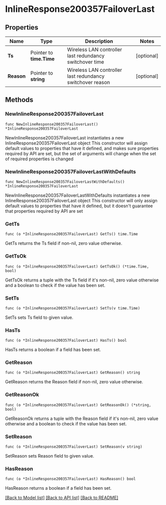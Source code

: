 # InlineResponse200357FailoverLast

## Properties

Name | Type | Description | Notes
------------ | ------------- | ------------- | -------------
**Ts** | Pointer to **time.Time** | Wireless LAN controller last redundancy switchover time | [optional] 
**Reason** | Pointer to **string** | Wireless LAN controller last redundancy switchover reason | [optional] 

## Methods

### NewInlineResponse200357FailoverLast

`func NewInlineResponse200357FailoverLast() *InlineResponse200357FailoverLast`

NewInlineResponse200357FailoverLast instantiates a new InlineResponse200357FailoverLast object
This constructor will assign default values to properties that have it defined,
and makes sure properties required by API are set, but the set of arguments
will change when the set of required properties is changed

### NewInlineResponse200357FailoverLastWithDefaults

`func NewInlineResponse200357FailoverLastWithDefaults() *InlineResponse200357FailoverLast`

NewInlineResponse200357FailoverLastWithDefaults instantiates a new InlineResponse200357FailoverLast object
This constructor will only assign default values to properties that have it defined,
but it doesn't guarantee that properties required by API are set

### GetTs

`func (o *InlineResponse200357FailoverLast) GetTs() time.Time`

GetTs returns the Ts field if non-nil, zero value otherwise.

### GetTsOk

`func (o *InlineResponse200357FailoverLast) GetTsOk() (*time.Time, bool)`

GetTsOk returns a tuple with the Ts field if it's non-nil, zero value otherwise
and a boolean to check if the value has been set.

### SetTs

`func (o *InlineResponse200357FailoverLast) SetTs(v time.Time)`

SetTs sets Ts field to given value.

### HasTs

`func (o *InlineResponse200357FailoverLast) HasTs() bool`

HasTs returns a boolean if a field has been set.

### GetReason

`func (o *InlineResponse200357FailoverLast) GetReason() string`

GetReason returns the Reason field if non-nil, zero value otherwise.

### GetReasonOk

`func (o *InlineResponse200357FailoverLast) GetReasonOk() (*string, bool)`

GetReasonOk returns a tuple with the Reason field if it's non-nil, zero value otherwise
and a boolean to check if the value has been set.

### SetReason

`func (o *InlineResponse200357FailoverLast) SetReason(v string)`

SetReason sets Reason field to given value.

### HasReason

`func (o *InlineResponse200357FailoverLast) HasReason() bool`

HasReason returns a boolean if a field has been set.


[[Back to Model list]](../README.md#documentation-for-models) [[Back to API list]](../README.md#documentation-for-api-endpoints) [[Back to README]](../README.md)


